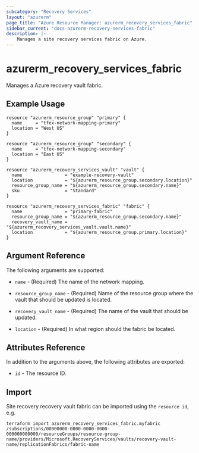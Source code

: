```yaml
---
subcategory: "Recovery Services"
layout: "azurerm"
page_title: "Azure Resource Manager: azurerm_recovery_services_fabric"
sidebar_current: "docs-azurerm-recovery-services-fabric"
description: |-
    Manages a site recovery services fabric on Azure.
---
```


# azurerm_recovery_services_fabric

Manages a Azure recovery vault fabric.

## Example Usage

```hcl
resource "azurerm_resource_group" "primary" {
  name     = "tfex-network-mapping-primary"
  location = "West US"
}

resource "azurerm_resource_group" "secondary" {
  name     = "tfex-network-mapping-secondary"
  location = "East US"
}

resource "azurerm_recovery_services_vault" "vault" {
  name                = "example-recovery-vault"
  location            = "${azurerm_resource_group.secondary.location}"
  resource_group_name = "${azurerm_resource_group.secondary.name}"
  sku                 = "Standard"
}

resource "azurerm_recovery_services_fabric" "fabric" {
  name                = "primary-fabric"
  resource_group_name = "${azurerm_resource_group.secondary.name}"
  recovery_vault_name = "${azurerm_recovery_services_vault.vault.name}"
  location            = "${azurerm_resource_group.primary.location}"
}
```

## Argument Reference

The following arguments are supported:

* `name` - (Required) The name of the network mapping.

* `resource_group_name` - (Required) Name of the resource group where the vault that should be updated is located.

* `recovery_vault_name` - (Required) The name of the vault that should be updated.

* `location` - (Required) In what region should the fabric be located.

## Attributes Reference

In addition to the arguments above, the following attributes are exported:

* `id` - The resource ID.

## Import

Site recovery recovery vault fabric can be imported using the `resource id`, e.g.

```shell
terraform import azurerm_recovery_services_fabric.myfabric /subscriptions/00000000-0000-0000-0000-000000000000/resourceGroups/resource-group-name/providers/Microsoft.RecoveryServices/vaults/recovery-vault-name/replicationFabrics/fabric-name
```
